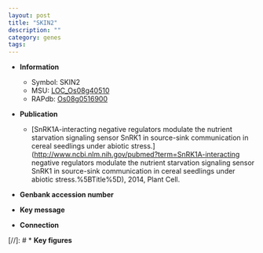 ```yaml
---
layout: post
title: "SKIN2"
description: ""
category: genes
tags: 
---
```


* **Information**  
    + Symbol: SKIN2  
    + MSU: [LOC_Os08g40510](http://rice.uga.edu/cgi-bin/ORF_infopage.cgi?orf=LOC_Os08g40510)  
    + RAPdb: [Os08g0516900](http://rapdb.dna.affrc.go.jp/viewer/gbrowse_details/irgsp1?name=Os08g0516900)  

* **Publication**  
    + [SnRK1A-interacting negative regulators modulate the nutrient starvation signaling sensor SnRK1 in source-sink communication in cereal seedlings under abiotic stress.](http://www.ncbi.nlm.nih.gov/pubmed?term=SnRK1A-interacting negative regulators modulate the nutrient starvation signaling sensor SnRK1 in source-sink communication in cereal seedlings under abiotic stress.%5BTitle%5D), 2014, Plant Cell.

* **Genbank accession number**  

* **Key message**  

* **Connection**  

[//]: # * **Key figures**  


